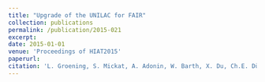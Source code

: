 ```yaml
--- 
title: "Upgrade of the UNILAC for FAIR"
collection: publications
permalink: /publication/2015-021
excerpt: 
date: 2015-01-01
venue: 'Proceedings of HIAT2015'
paperurl:
citation: 'L. Groening, S. Mickat, A. Adonin, W. Barth, X. Du, Ch.E. Düllmann, H. Hähnel, R. Hollinger, E. Jäger, M.S. Kaiser, U. Ratzinger, A. Rubin, P. Scharrer, B. Schlitt, G. Schreiber, A. Seibel, R. Tiede, H. Vormann, C. Xiao, C. Zhang, Upgrade of the UNILAC for FAIR, Proceedings of HIAT2015, TUA1I02 (2015)'
---
```

